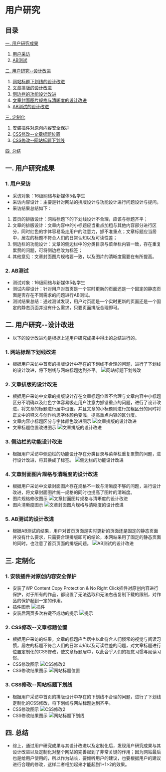 # 用户研究

## 目录
[一. 用户研究成果](#1)
1. [用户采访](#11)
2. [AB测试](#12)

[二. 用户研究--设计改进](#2)
1. [网站标题下划线的设计改进](#21)
2. [文章排版的设计改进](#22)
3. [侧边栏的功能设计改进](#23)
4. [文章封面图片规格与清晰度的设计改进](#24)
5. [AB测试的设计改进](#25)

[三. 定制化](#3)
1. [安装插件对原创内容安全保护](#31)
2. [CSS修改--文章标题位置](#32)
3. [CSS修改--网站标题下划线](#33)

[四. 总结](#4)

## <a id="1">一. 用户研究成果</a>
### <a id="11">1. 用户采访</a>
- 采访对象：16级网络与新媒体5名学生
- 采访内容设计：主要是针对网站的排版设计与功能设计进行问题设计与提问。
- 采访结果总结如下：
1. 首页的排版设计：网站标题下的下划线设计不合理，应该与标题齐平；
2. 文章的排版设计：文章内容中的小标题应当重点加粗与其他内容部分进行区分，同时红色的字体容易吸走用户的注意力，抓不准重点；文章标题应当居中，居左的标题不符合人们的日常认知以及可读性差；
3. 侧边栏的功能设计：文章的侧边栏中的分类目录与菜单栏内容一致，存在重复累赘的问题，可将侧边栏改为标签；
4. 其他意见：文章封面图片规格要一致，以及图片的清晰度需要在有所提高。

### <a id="12">2. AB测试</a>
- 测试对象：16级网络与新媒体5名学生
- 测试内容设计：针对用户对首页是一个实时更新的页面还是一个固定的静态页面是否存在不同需求的问题进行AB测试。
- 测试结果总结：通过测试发现，用户对页面是一个实时更新的页面还是一个固定的静态页面并没有什么需求，只要页面排版合理即可。


## <a id="2">二. 用户研究--设计改进</a>
- 以下的设计改进均是根据上述用户研究成果中得出的总结进行的。

### <a id="21">1. 网站标题下划线改进</a>
- 根据用户采访中首页的排版设计中存在的下划线不合理的问题，进行了下划线的设计改进，将下划线与网站标题达到齐平。
![网站标题下划线改](https://github.com/YouYou-Chen/chenrouyin.me/blob/master/images/xiahua.jpg)

### <a id="22">2. 文章排版的设计改进</a>
- 根据用户采访中文章的排版设计存在文章标题位置不合理与文章内容中小标题区分不明确以及红色字体容易吸走用户注意力抓错重点的问题，进行了设计改进，将文章的标题进行居中设置，并且文章的小标题则进行加粗区分的同时将正文中的释义与创作构思字体颜色变浅，提高重点内容的区分度。
- 文章内容小标题区分与字体颜色改进图示
![文章排版的设计改进](https://github.com/YouYou-Chen/chenrouyin.me/blob/master/images/qufen.jpg)
- 文章标题位置改进图示
![文章排版的设计改进](https://github.com/YouYou-Chen/chenrouyin.me/blob/master/images/biaoti.jpg)

### <a id="23">3. 侧边栏的功能设计改进</a>
- 根据用户采访中侧边栏的功能设计存在分类目录与菜单栏重复累赘的问题，进行设计改进，将其换成了标签。
![侧边栏的功能设计改进](https://github.com/YouYou-Chen/chenrouyin.me/blob/master/images/mulu.jpg)

### <a id="24">4. 文章封面图片规格与清晰度的设计改进</a>
- 根据用户采访中文章封面图片存在规格不一致与清晰度不够的问题，进行设计改进，将文章封面图片统一规格的同时也提高了图片的清晰度。
- 图片规格修改图示
![文章封面图片规格与清晰度的设计改进](https://github.com/YouYou-Chen/chenrouyin.me/blob/master/images/guige.jpg)
- 图片清晰度图示
![文章封面图片规格与清晰度的设计改进](https://github.com/YouYou-Chen/chenrouyin.me/blob/master/images/qingxi.jpg)

### <a id="25">5. AB测试的设计改进</a>
- 根据AB测试的结果，用户对首页页面是实时更新的页面还是固定的静态页面并没有什么要求，只需要合理排版即可的结论，本网站采用了固定的静态页面的同时，也注意了首页页面的排版问题。
![AB测试的设计改进](https://github.com/YouYou-Chen/chenrouyin.me/blob/master/images/guding.png)

## <a id="3">三. 定制化</a>
### <a id="31">1. 安装插件对原创内容安全保护</a>
- 安装了WP Content Copy Protection & No Right Click插件对原创内容进行保护，对于所有的作品，都设置了无法选取和无法右击复制下载的限制，对作品的保护起到一定的作用。
- 插件图示
![插件](https://github.com/YouYou-Chen/chenrouyin.me/blob/master/images/copy1.png)
- 安装后网页多次右键不成功的提示
![提示](https://github.com/YouYou-Chen/chenrouyin.me/blob/master/images/copy.png)


### <a id="32">2. CSS修改--文章标题位置</a>
- 根据用户采访的结果，文章的标题应当居中以此符合人们惯常的视觉与阅读习惯，居左的标题不符合人们的日常认知以及可读性差的问题，对文章标题进行位置定制化的CSS修改，使文章标题居中，以此合乎人们的视觉习惯与阅读习惯。
- CSS修改图示
![CSS修改2](https://github.com/YouYou-Chen/chenrouyin.me/blob/master/images/center.png)
- CSS修改结果图示
![网站标题位置](https://github.com/YouYou-Chen/chenrouyin.me/blob/master/images/biaoti.jpg)


### <a id="33">3. CSS修改--网站标题下划线</a>
- 根据用户采访中首页的排版设计中存在的下划线不合理的问题，进行了下划线定制化的CSS修改，将下划线与网站标题达到齐平。
- CSS修改图示
![CSS修改2](https://github.com/YouYou-Chen/chenrouyin.me/blob/master/images/xian.png)
- CSS修改结果图示
![网站标题下划线](https://github.com/YouYou-Chen/chenrouyin.me/blob/master/images/xiahua.jpg)

## <a id="4">四. 总结</a>
- 综上，通过用户研究成果与其设计改进以及定制化后，发现用户研究成果与其设计改进以及定制化对整个网站的完善起到了非常关键的作用；因为网站最后也是给用户使用的，所以作为站长，要倾听用户的建议，也要根据用户的建议进行合理的修改，这样二者相加起来才能起到1+1>2的效果。







